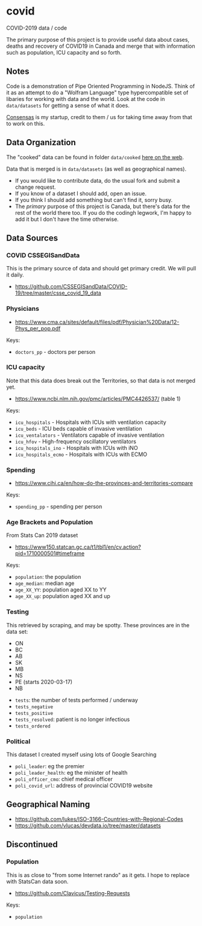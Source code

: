# covid
COVID-2019 data / code

The primary purpose of this project is to provide useful
data about cases, deaths and recovery of COVID19 in Canada 
and merge that with information such as population,
ICU capacity and so forth.

## Notes

Code is a demonstration of Pipe Oriented Programming in NodeJS. 
Think of it as an attempt to do a "Wolfram Language" type
hypercompatible set of libaries for working with data and the world.
Look at the code in `data/datasets` for getting a sense of 
what it does.

[Consensas](https://www.consensas.com/) is my startup, credit to 
them / us for taking time away from that to work on this.

## Data Organization

The "cooked" data can be found in folder `data/cooked`
[here on the web](https://github.com/dpjanes/covid/tree/master/data/cooked).

Data that is merged is in `data/datasets` (as well as
geographical names).

* If you would like to contribute data, do the usual fork
  and submit a change request.
* If you know of a dataset I should add, open an issue.
* If you think I should add something but can't find it, sorry busy.
* The *primary* purpose of this project is Canada, but there's data
  for the rest of the world there too. If you do the codingh legwork,
  I'm happy to add it but I don't have the time otherwise.

## Data Sources

### COVID CSSEGISandData

This is the primary source of data and should get primary credit.
We will pull it daily. 

* https://github.com/CSSEGISandData/COVID-19/tree/master/csse_covid_19_data

### Physicians 

* https://www.cma.ca/sites/default/files/pdf/Physician%20Data/12-Phys_per_pop.pdf

Keys:

* `doctors_pp` - doctors per person

### ICU capacity

Note that this data does break out the Territories, so that
data is not merged yet.

* https://www.ncbi.nlm.nih.gov/pmc/articles/PMC4426537/ (table 1)

Keys:

* `icu_hospitals` - Hospitals with ICUs with ventilation capacity
* `icu_beds` - ICU beds capable of invasive ventilation
* `icu_ventalators` - Ventilators capable of invasive ventilation
* `icu_hfov` - High-frequency oscillatory ventilators
* `icu_hospitals_ino` - Hospitals with ICUs with iNO
* `icu_hospitals_ecmo` - Hospitals with ICUs with ECMO

### Spending

* https://www.cihi.ca/en/how-do-the-provinces-and-territories-compare

Keys:

* `spending_pp` - spending per person

### Age Brackets and Population

From Stats Can 2019 dataset

* https://www150.statcan.gc.ca/t1/tbl1/en/cv.action?pid=1710000501#timeframe

Keys:

- `population`: the population
- `age_median`: median age
- `age_XX_YY`: population aged XX to YY
- `age_XX_up`: population aged XX and up

### Testing

This retrieved by scraping, and may be spotty.
These provinces are in the data set:

* ON
* BC
* AB
* SK
* MB
* NS
* PE (starts 2020-03-17)
* NB

- `tests`: the number of tests performed / underway
- `tests_negative`
- `tests_positive`
- `tests_resolved`: patient is no longer infectious
- `tests_ordered`

### Political

This dataset I created myself using lots of Google Searching

- `poli_leader`: eg the premier
- `poli_leader_health`: eg the minister of health
- `poli_officer_cmo`: chief medical officer
- `poli_covid_url`: address of provincial COVID19 website

## Geographical Naming

* https://github.com/lukes/ISO-3166-Countries-with-Regional-Codes
* https://github.com/vlucas/devdata.io/tree/master/datasets

## Discontinued

### Population

This is as close to "from some Internet rando" as it gets.
I hope to replace with StatsCan data soon.

* https://github.com/Clavicus/Testing-Requests

Keys:

* `population`

